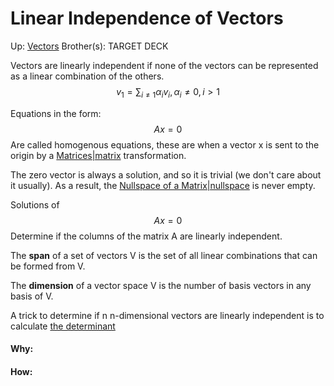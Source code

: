 # Linear Independence of Vectors

Up: [Vectors](vectors)
Brother(s):
TARGET DECK

Vectors are linearly independent if none of the vectors can be represented as a linear combination of the others.
$$ v_1 =∑_{i≠1} α_i v_i ,α_i≠0,i>1 $$

Equations in the form:
$$ A  x=0 $$
Are called homogenous equations, these are when a vector x is sent to the origin by a [Matrices|matrix](matrices|matrix) transformation.

The zero vector is always a solution, and so it is trivial (we don't care about it usually). As a result, the [Nullspace of a Matrix|nullspace](nullspace_of_a_matrix|nullspace) is never empty.

Solutions of $$ Ax = 0 $$
Determine if the columns of the matrix A are linearly independent.


The **span** of a set of vectors V is the set of all linear combinations that can be formed from V. 

The **dimension** of a vector space V is the number of basis vectors in any basis of V.

A trick to determine if n n-dimensional vectors are linearly independent is to calculate [the determinant](the_determinant)


























#### Why:
#### How:









